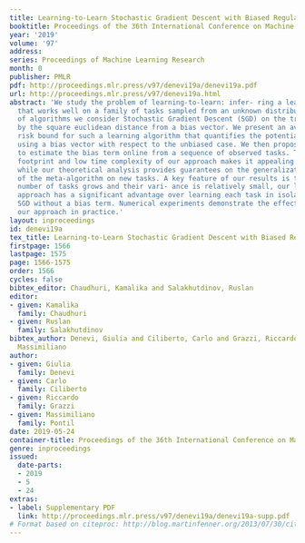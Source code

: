 ```yaml
---
title: Learning-to-Learn Stochastic Gradient Descent with Biased Regularization
booktitle: Proceedings of the 36th International Conference on Machine Learning
year: '2019'
volume: '97'
address: 
series: Proceedings of Machine Learning Research
month: 0
publisher: PMLR
pdf: http://proceedings.mlr.press/v97/denevi19a/denevi19a.pdf
url: http://proceedings.mlr.press/v97/denevi19a.html
abstract: 'We study the problem of learning-to-learn: infer- ring a learning algorithm
  that works well on a family of tasks sampled from an unknown distribution. As class
  of algorithms we consider Stochastic Gradient Descent (SGD) on the true risk regularized
  by the square euclidean distance from a bias vector. We present an average excess
  risk bound for such a learning algorithm that quantifies the potential benefit of
  using a bias vector with respect to the unbiased case. We then propose a novel meta-algorithm
  to estimate the bias term online from a sequence of observed tasks. The small memory
  footprint and low time complexity of our approach makes it appealing in practice
  while our theoretical analysis provides guarantees on the generalization properties
  of the meta-algorithm on new tasks. A key feature of our results is that, when the
  number of tasks grows and their vari- ance is relatively small, our learning-to-learn
  approach has a significant advantage over learning each task in isolation by standard
  SGD without a bias term. Numerical experiments demonstrate the effectiveness of
  our approach in practice.'
layout: inproceedings
id: denevi19a
tex_title: Learning-to-Learn Stochastic Gradient Descent with Biased Regularization
firstpage: 1566
lastpage: 1575
page: 1566-1575
order: 1566
cycles: false
bibtex_editor: Chaudhuri, Kamalika and Salakhutdinov, Ruslan
editor:
- given: Kamalika
  family: Chaudhuri
- given: Ruslan
  family: Salakhutdinov
bibtex_author: Denevi, Giulia and Ciliberto, Carlo and Grazzi, Riccardo and Pontil,
  Massimiliano
author:
- given: Giulia
  family: Denevi
- given: Carlo
  family: Ciliberto
- given: Riccardo
  family: Grazzi
- given: Massimiliano
  family: Pontil
date: 2019-05-24
container-title: Proceedings of the 36th International Conference on Machine Learning
genre: inproceedings
issued:
  date-parts:
  - 2019
  - 5
  - 24
extras:
- label: Supplementary PDF
  link: http://proceedings.mlr.press/v97/denevi19a/denevi19a-supp.pdf
# Format based on citeproc: http://blog.martinfenner.org/2013/07/30/citeproc-yaml-for-bibliographies/
---
```


